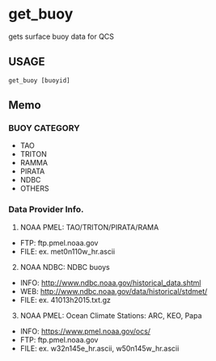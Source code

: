 # get_buoy
gets surface buoy data for QCS  

## USAGE 
`get_buoy [buoyid]`

## Memo 
### BUOY CATEGORY
- TAO 
- TRITON 
- RAMMA 
- PIRATA 
- NDBC
- OTHERS

### Data Provider Info.
1) NOAA PMEL: TAO/TRITON/PIRATA/RAMA  
- FTP:  ftp.pmel.noaa.gov 
- FILE: ex. met0n110w_hr.ascii  
  
2) NOAA NDBC: NDBC buoys 
- INFO: http://www.ndbc.noaa.gov/historical_data.shtml  
- WEB: http://www.ndbc.noaa.gov/data/historical/stdmet/  
- FILE: ex. 41013h2015.txt.gz  

3) NOAA PMEL: Ocean Climate Stations: ARC, KEO, Papa
- INFO: https://www.pmel.noaa.gov/ocs/
- FTP: ftp.pmel.noaa.gov
- FILE: ex. w32n145e_hr.ascii, w50n145w_hr.ascii 
